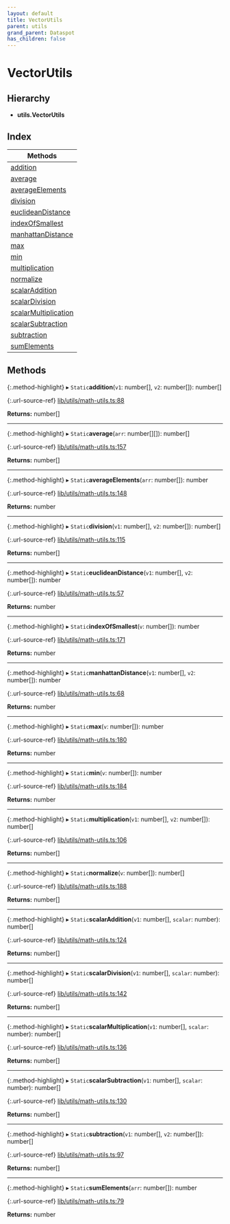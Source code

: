 ```yaml
---
layout: default
title: VectorUtils
parent: utils
grand_parent: Dataspot
has_children: false
---
```


# VectorUtils

## Hierarchy

* **utils.VectorUtils**

## Index

| Methods |
|-----------|
| [addition](#addition) |
| [average](#average) |
| [averageElements](#averageelements) |
| [division](#division) |
| [euclideanDistance](#euclideandistance) |
| [indexOfSmallest](#indexofsmallest) |
| [manhattanDistance](#manhattandistance) |
| [max](#max) |
| [min](#min) |
| [multiplication](#multiplication) |
| [normalize](#normalize) |
| [scalarAddition](#scalaraddition) |
| [scalarDivision](#scalardivision) |
| [scalarMultiplication](#scalarmultiplication) |
| [scalarSubtraction](#scalarsubtraction) |
| [subtraction](#subtraction) |
| [sumElements](#sumelements) |

## Methods

{:.method-highlight}
▸ `Static`**addition**(`v1`: number[], `v2`: number[]): number[]

{:.url-source-ref}
[lib/utils/math-utils.ts:88](https://github.com/ascentcore/dataspot/blob/0893946/lib/utils/math-utils.ts#L88)

**Returns:** number[]

___

{:.method-highlight}
▸ `Static`**average**(`arr`: number[][]): number[]

{:.url-source-ref}
[lib/utils/math-utils.ts:157](https://github.com/ascentcore/dataspot/blob/0893946/lib/utils/math-utils.ts#L157)

**Returns:** number[]

___

{:.method-highlight}
▸ `Static`**averageElements**(`arr`: number[]): number

{:.url-source-ref}
[lib/utils/math-utils.ts:148](https://github.com/ascentcore/dataspot/blob/0893946/lib/utils/math-utils.ts#L148)

**Returns:** number

___

{:.method-highlight}
▸ `Static`**division**(`v1`: number[], `v2`: number[]): number[]

{:.url-source-ref}
[lib/utils/math-utils.ts:115](https://github.com/ascentcore/dataspot/blob/0893946/lib/utils/math-utils.ts#L115)

**Returns:** number[]

___

{:.method-highlight}
▸ `Static`**euclideanDistance**(`v1`: number[], `v2`: number[]): number

{:.url-source-ref}
[lib/utils/math-utils.ts:57](https://github.com/ascentcore/dataspot/blob/0893946/lib/utils/math-utils.ts#L57)

**Returns:** number

___

{:.method-highlight}
▸ `Static`**indexOfSmallest**(`v`: number[]): number

{:.url-source-ref}
[lib/utils/math-utils.ts:171](https://github.com/ascentcore/dataspot/blob/0893946/lib/utils/math-utils.ts#L171)

**Returns:** number

___

{:.method-highlight}
▸ `Static`**manhattanDistance**(`v1`: number[], `v2`: number[]): number

{:.url-source-ref}
[lib/utils/math-utils.ts:68](https://github.com/ascentcore/dataspot/blob/0893946/lib/utils/math-utils.ts#L68)

**Returns:** number

___

{:.method-highlight}
▸ `Static`**max**(`v`: number[]): number

{:.url-source-ref}
[lib/utils/math-utils.ts:180](https://github.com/ascentcore/dataspot/blob/0893946/lib/utils/math-utils.ts#L180)

**Returns:** number

___

{:.method-highlight}
▸ `Static`**min**(`v`: number[]): number

{:.url-source-ref}
[lib/utils/math-utils.ts:184](https://github.com/ascentcore/dataspot/blob/0893946/lib/utils/math-utils.ts#L184)

**Returns:** number

___

{:.method-highlight}
▸ `Static`**multiplication**(`v1`: number[], `v2`: number[]): number[]

{:.url-source-ref}
[lib/utils/math-utils.ts:106](https://github.com/ascentcore/dataspot/blob/0893946/lib/utils/math-utils.ts#L106)

**Returns:** number[]

___

{:.method-highlight}
▸ `Static`**normalize**(`v`: number[]): number[]

{:.url-source-ref}
[lib/utils/math-utils.ts:188](https://github.com/ascentcore/dataspot/blob/0893946/lib/utils/math-utils.ts#L188)

**Returns:** number[]

___

{:.method-highlight}
▸ `Static`**scalarAddition**(`v1`: number[], `scalar`: number): number[]

{:.url-source-ref}
[lib/utils/math-utils.ts:124](https://github.com/ascentcore/dataspot/blob/0893946/lib/utils/math-utils.ts#L124)

**Returns:** number[]

___

{:.method-highlight}
▸ `Static`**scalarDivision**(`v1`: number[], `scalar`: number): number[]

{:.url-source-ref}
[lib/utils/math-utils.ts:142](https://github.com/ascentcore/dataspot/blob/0893946/lib/utils/math-utils.ts#L142)

**Returns:** number[]

___

{:.method-highlight}
▸ `Static`**scalarMultiplication**(`v1`: number[], `scalar`: number): number[]

{:.url-source-ref}
[lib/utils/math-utils.ts:136](https://github.com/ascentcore/dataspot/blob/0893946/lib/utils/math-utils.ts#L136)

**Returns:** number[]

___

{:.method-highlight}
▸ `Static`**scalarSubtraction**(`v1`: number[], `scalar`: number): number[]

{:.url-source-ref}
[lib/utils/math-utils.ts:130](https://github.com/ascentcore/dataspot/blob/0893946/lib/utils/math-utils.ts#L130)

**Returns:** number[]

___

{:.method-highlight}
▸ `Static`**subtraction**(`v1`: number[], `v2`: number[]): number[]

{:.url-source-ref}
[lib/utils/math-utils.ts:97](https://github.com/ascentcore/dataspot/blob/0893946/lib/utils/math-utils.ts#L97)

**Returns:** number[]

___

{:.method-highlight}
▸ `Static`**sumElements**(`arr`: number[]): number

{:.url-source-ref}
[lib/utils/math-utils.ts:79](https://github.com/ascentcore/dataspot/blob/0893946/lib/utils/math-utils.ts#L79)

**Returns:** number
